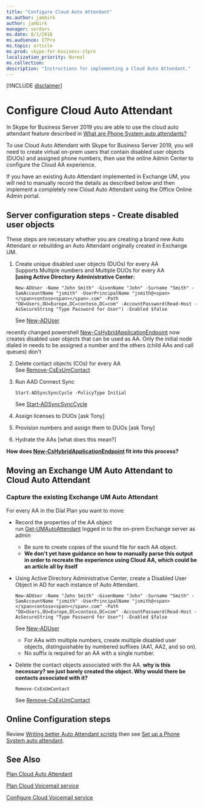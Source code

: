 ```yaml
---
title: "Configure Cloud Auto Attendant"
ms.author: jambirk
author: jambirk
manager: serdars
ms.date: 8/1/2018
ms.audience: ITPro
ms.topic: article
ms.prod: skype-for-business-itpro
localization_priority: Normal
ms.collection: 
description: "Instructions for implementing a Cloud Auto Attendant."
---
```


[!INCLUDE [disclaimer](../disclaimer.md)]

# Configure Cloud Auto Attendant

In Skype for Business Server 2019 you are able to use the cloud auto attendant feature described in [What are Phone System auto attendants?](/microsoftteams/what-are-phone-system-auto-attendants)

To use Cloud Auto Attendant with Skype for Business Server 2019, you will need to create  virtual on-prem users that contain disabled user objects (DUOs) and assigned phone numbers, then use the online Admin Center to configure the Cloud AA experience.

If you have an existing Auto Attendant implemented in Exchange UM, you will ned to manually record the details as described below and then implement a completely new Cloud Auto Attendant using the Office Online Admin portal.

## Server configuration steps - Create disabled user objects

These steps are necessary whether you are creating a brand new Auto Attendant or rebuilding an Auto Attendant originally created in Exchange UM.

1. Create unique disabled user objects (DUOs) for every AA <br/> Supports Multiple numbers and Multiple DUOs for every AA <br/> **[using Active Directory Administrative Center:**
    ```
    New-ADUser -Name "John Smith" -GivenName "John" -Surname "Smith" -SamAccountName "jsmith" -UserPrincipalName "jsmith@<span></span>contoso<span></span>.com" -Path "OU=Users,OU=Europe,DC=contoso,DC=com" -AccountPassword(Read-Host -AsSecureString "Type Password for User") -Enabled $false
    ```
    See [New-ADUser](https://docs.microsoft.com/en-us/powershell/module/addsadministration/new-aduser?view=win10-ps)

recently changed powershell [New-CsHybridApplicationEndpoint](https://docs.microsoft.com/en-us/powershell/module/skype/new-cshybridapplicationendpoint?view=skype-ps) now creates  disabled user objects    that can be used as AA. Only the initial node dialed in needs to be assigned a number and the others (child AAs and call queues) don't

2. Delete contact objects (COs) for every AA  <br/> See [Remove-CsExUmContact](https://docs.microsoft.com/en-us/powershell/module/skype/remove-csexumcontact?view=skype-ps0)

3. Run AAD Connect Sync
    ```
    Start-ADSyncSyncCycle -PolicyType Initial    
    ```
    See [Start-ADSyncSyncCycle](https://docs.microsoft.com/en-us/azure/active-directory/connect/active-directory-aadconnectsync-feature-scheduler)
4. Assign licenses to DUOs [ask Tony]

5. Provision numbers and assign them to DUOs  [ask Tony]

6. Hydrate the AAs [what  does this mean?]

**How does [New-CsHybridApplicationEndpoint](https://docs.microsoft.com/en-us/powershell/module/skype/new-cshybridapplicationendpoint?view=skype-ps) fit into this process?**

## Moving an Exchange UM Auto Attendant to Cloud Auto Attendant

### Capture the existing Exchange UM Auto Attendant

For every AA in the Dial Plan you want to move:

* Record the properties of the AA object <br/>  run [Get-UMAutoAttendant](https://docs.microsoft.com/en-us/powershell/module/exchange/unified-messaging/get-umautoattendant?view=exchange-ps) logged in to the on-prem Exchange server as admin
    * Be sure to create copies of the sound file for each AA object.
    * **We don't yet have guidance on how to manually parse this output in order to recreate the experience using Cloud AA, which could be an article all by itself**
* Using Active Directory Administrative Center, create a Disabled User Object in AD for each instance of Auto Attendant.
    ```
    New-ADUser -Name "John Smith" -GivenName "John" -Surname "Smith" -SamAccountName "jsmith" -UserPrincipalName "jsmith@<span></span>contoso<span></span>.com" -Path "OU=Users,OU=Europe,DC=contoso,DC=com" -AccountPassword(Read-Host -AsSecureString "Type Password for User") -Enabled $false
    ```
    See [New-ADUser](https://docs.microsoft.com/en-us/powershell/module/addsadministration/new-aduser?view=win10-ps)
    * For AAs with multiple numbers, create multiple disabled user objects, distinguishable by numbered suffixes (AA1, AA2, and so on).
    * No suffix is required for an AA with a single number.

* Delete the contact objects associated with the AA. **why is this necessary? we just barely created the object. Why would there be contacts associated with it?**
    ```
    Remove-CsExUmContact
    ```
    See [Remove-CsExUmContact](https://docs.microsoft.com/en-us/powershell/module/skype/remove-csexumcontact?view=skype-ps)

## Online Configuration steps

Review [Writing better Auto Attendant scripts](plan-cloud-auto-attendant.md#writing-better-auto-attendant-scripts) then see [Set up a Phone System auto attendant](../../SfbOnline/what-is-phone-system-in-office-365/set-up-a-phone-system-auto-attendant.md).  

## See Also

[Plan Cloud Auto Attendant](plan-cloud-auto-attendant.md)

[Plan Cloud Voicemail service](plan-cloud-voicemail.md)

[Configure Cloud Voicemail service](configure-cloud-voicemail.md)